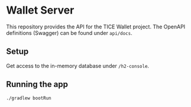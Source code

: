 # Wallet Server
This repository provides the API for the TICE Wallet project. The OpenAPI definitions (Swagger) can be found under `api/docs`.

## Setup
Get access to the in-memory database under `/h2-console`.
## Running the app
```
./gradlew bootRun
```